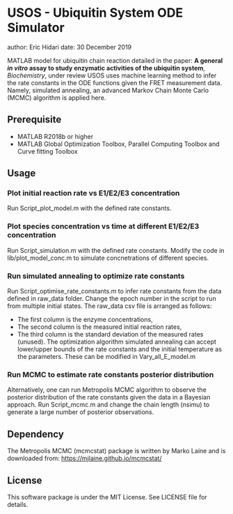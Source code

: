 # USOS - Ubiquitin System ODE Simulator
author: Eric Hidari
date: 30 December 2019

MATLAB model for ubiquitin chain reaction detailed in the paper:
**A general _in vitro_ assay to study enzymatic activities of the ubiquitin system**, *Biochemistry*, under review
 USOS uses machine learning method to infer the rate constants in the ODE functions given the FRET measurement data. Namely, simulated annealing, an advanced Markov Chain Monte Carlo (MCMC) algorithm is applied here. 

## Prerequisite
- MATLAB R2018b or higher
- MATLAB Global Optimization Toolbox, Parallel Computing Toolbox and Curve fitting Toolbox

## Usage
### Plot initial reaction rate vs E1/E2/E3 concentration
Run Script_plot_model.m with the defined rate constants.

### Plot species concentration vs time at different E1/E2/E3 concentration
Run Script_simulation.m with the defined rate constants. Modify the code in lib/plot_model_conc.m to simulate concnetrations of different species.

### Run simulated annealing to optimize rate constants
Run Script_optimise_rate_constants.m to infer rate constants from the data defined in raw_data folder. Change the epoch number in the script to run from multiple initial states.
The raw_data csv file is arranged as follows:
- The first column is the enzyme concentrations, 
- The second column is the measured initial reaction rates, 
- The third column is the standard deviation of the measured rates (unused).
The optimization algorithm simulated annealing can accept lower/upper bounds of the rate constants and the initial temperature as the parameters. These can be modified in Vary_all_E_model.m

### Run MCMC to estimate rate constants posterior distribution
Alternatively, one can run Metropolis MCMC algorithm to observe the posterior distribution of the rate constants given the data in a Bayesian approach. Run Script_mcmc.m and change the chain length (nsimu) to generate a large number of posterior observations. 

## Dependency
The Metropolis MCMC (mcmcstat) package is written by Marko Laine and is downloaded from:
https://mjlaine.github.io/mcmcstat/

## License
This software package is under the MIT License. See LICENSE file for details.

